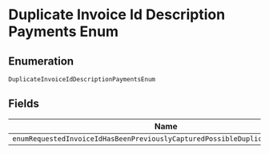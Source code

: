 
# Duplicate Invoice Id Description Payments Enum

## Enumeration

`DuplicateInvoiceIdDescriptionPaymentsEnum`

## Fields

| Name |
|  --- |
| `enumRequestedInvoiceIdHasBeenPreviouslyCapturedPossibleDuplicateTransaction` |

